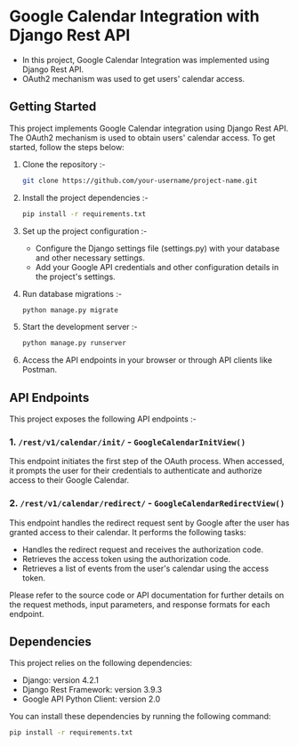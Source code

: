 # Google Calendar Integration with Django Rest API

- In this project, Google Calendar Integration was implemented using Django Rest API.<br/>
- OAuth2 mechanism was used to get users' calendar access.

## Getting Started

This project implements Google Calendar integration using Django Rest API. The OAuth2 mechanism is used to obtain users' calendar access. To get started, follow the steps below:

1. Clone the repository :-

   ```bash
   git clone https://github.com/your-username/project-name.git
   
2. Install the project dependencies :-

   ```bash
   pip install -r requirements.txt

3. Set up the project configuration :-

   - Configure the Django settings file (settings.py) with your database and other necessary        settings.<br/>
   - Add your Google API credentials and other configuration details in the project's settings.
  
4. Run database migrations :-

   ```bash
   python manage.py migrate

5. Start the development server :-

   ```bash
   python manage.py runserver

6. Access the API endpoints in your browser or through API clients like Postman.
  
## API Endpoints

This project exposes the following API endpoints :-

### 1. `/rest/v1/calendar/init/` - `GoogleCalendarInitView()`

This endpoint initiates the first step of the OAuth process. When accessed, it prompts the user for their credentials to authenticate and authorize access to their Google Calendar.

### 2. `/rest/v1/calendar/redirect/` - `GoogleCalendarRedirectView()`

This endpoint handles the redirect request sent by Google after the user has granted access to their calendar. It performs the following tasks:

- Handles the redirect request and receives the authorization code.
- Retrieves the access token using the authorization code.
- Retrieves a list of events from the user's calendar using the access token.

Please refer to the source code or API documentation for further details on the request methods, input parameters, and response formats for each endpoint.

## Dependencies

This project relies on the following dependencies:

- Django: version 4.2.1
- Django Rest Framework: version 3.9.3
- Google API Python Client: version 2.0

You can install these dependencies by running the following command:

```bash
pip install -r requirements.txt

